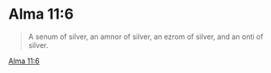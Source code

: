 # Alma 11:6

> A senum of silver, an amnor of silver, an ezrom of silver, and an onti of silver.

[Alma 11:6](https://www.churchofjesuschrist.org/study/scriptures/bofm/alma/11?lang=eng&id=p6#p6)


